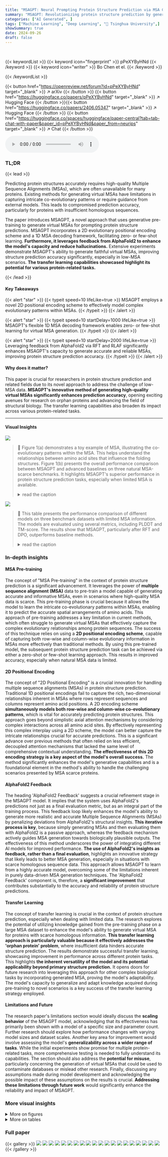 ```yaml
---
title: "MSAGPT: Neural Prompting Protein Structure Prediction via MSA Generative Pre-Training"
summary: "MSAGPT: Revolutionizing protein structure prediction by generating accurate virtual MSAs from limited data, boosting prediction accuracy by up to +8.5% TM-Score!"
categories: ["AI Generated", ]
tags: ["Machine Learning", "Deep Learning", "🏢 Tsinghua University",]
showSummary: true
date: 2024-09-26
draft: false
---
```


<br>

{{< keywordList >}}
{{< keyword icon="fingerprint" >}} pPeXYByHNd {{< /keyword >}}
{{< keyword icon="writer" >}} Bo Chen et el. {{< /keyword >}}
 
{{< /keywordList >}}

{{< button href="https://openreview.net/forum?id=pPeXYByHNd" target="_blank" >}}
↗ arXiv
{{< /button >}}
{{< button href="https://huggingface.co/papers/pPeXYByHNd" target="_blank" >}}
↗ Hugging Face
{{< /button >}}{{< button href="https://huggingface.co/papers/2406.05347" target="_blank" >}}
↗ Hugging Face
{{< /button >}}
{{< button href="https://huggingface.co/spaces/huggingface/paper-central?tab=tab-chat-with-paper&paper_id=pPeXYByHNd&paper_from=neurips" target="_blank" >}}
↗ Chat
{{< /button >}}




<audio controls>
    <source src="https://ai-paper-reviewer.com/pPeXYByHNd/podcast.wav" type="audio/wav">
    Your browser does not support the audio element.
</audio>


### TL;DR


{{< lead >}}

Predicting protein structures accurately requires high-quality Multiple Sequence Alignments (MSAs), which are often unavailable for many proteins. Existing methods for generating virtual MSAs have limitations in capturing intricate co-evolutionary patterns or require guidance from external models. This leads to compromised prediction accuracy, particularly for proteins with insufficient homologous sequences. 

The paper introduces MSAGPT, a novel approach that uses generative pre-training to generate virtual MSAs for prompting protein structure predictions. MSAGPT incorporates a 2D evolutionary positional encoding scheme and a 1D MSA decoding framework, facilitating zero- or few-shot learning.  **Furthermore, it leverages feedback from AlphaFold2 to enhance the model's capacity and reduce hallucinations.**  Extensive experiments demonstrate MSAGPT's ability to generate faithful virtual MSAs, improving structure prediction accuracy significantly, especially in low-MSA scenarios.  **The transfer learning capabilities showcased highlight its potential for various protein-related tasks.**

{{< /lead >}}


#### Key Takeaways

{{< alert "star" >}}
{{< typeit speed=10 lifeLike=true >}} MSAGPT employs a novel 2D positional encoding scheme to effectively model complex evolutionary patterns within MSAs. {{< /typeit >}}
{{< /alert >}}

{{< alert "star" >}}
{{< typeit speed=10 startDelay=1000 lifeLike=true >}} MSAGPT's flexible 1D MSA decoding framework enables zero- or few-shot learning for virtual MSA generation. {{< /typeit >}}
{{< /alert >}}

{{< alert "star" >}}
{{< typeit speed=10 startDelay=2000 lifeLike=true >}} Leveraging feedback from AlphaFold2 via RFT and RLAF significantly enhances MSAGPT's capacity to generate accurate and reliable MSAs, improving protein structure prediction accuracy. {{< /typeit >}}
{{< /alert >}}

#### Why does it matter?
This paper is crucial for researchers in protein structure prediction and related fields due to its novel approach to address the challenge of low-MSA data.  **MSAGPT's innovative method of generating high-quality virtual MSAs significantly enhances prediction accuracy**, opening exciting avenues for research on orphan proteins and advancing the field of structural biology.  The transfer learning capabilities also broaden its impact across various protein-related tasks.

------
#### Visual Insights



![](https://ai-paper-reviewer.com/pPeXYByHNd/figures_1_1.jpg)

> 🔼 Figure 1(a) demonstrates a toy example of MSA, illustrating the co-evolutionary patterns within the MSA. This helps understand the relationships between amino acid sites that influence the folding structures. Figure 1(b) presents the overall performance comparison between MSAGPT and advanced baselines on three natural MSA-scarce benchmarks.  It highlights MSAGPT's superior performance in protein structure prediction tasks, especially when limited MSA is available.
> <details>
> <summary>read the caption</summary>
> Figure 1: (a) The illustration of MSA and (b) performance comparisons between MSAGPT and advanced baselines on three natural MSA-scarce benchmark.
> </details>





![](https://ai-paper-reviewer.com/pPeXYByHNd/tables_6_1.jpg)

> 🔼 This table presents the performance comparison of different models on three benchmark datasets with limited MSA information.  The models are evaluated using several metrics, including PLDDT and TM-score. The results show that MSAGPT, particularly after RFT and DPO, outperforms baseline methods.
> <details>
> <summary>read the caption</summary>
> Table 1: The performance of structure prediction on three natural MSA-scarce benchmarks. avg. Depth represents the average depth of searched MSA across all query sequences. Compared with the base model, the RFT and DPO models achieve higher TM-Score while with lower pLDDT values. (See Appendix Table 5 for more results.)
> </details>





### In-depth insights


#### MSA Pre-training
The concept of "MSA Pre-training" in the context of protein structure prediction is a significant advancement.  It leverages the power of **multiple sequence alignment (MSA)** data to pre-train a model capable of generating accurate and informative MSAs, even in scenarios where high-quality MSA data is scarce.  This pre-training phase is crucial because it allows the model to learn the intricate co-evolutionary patterns within MSAs, enabling it to predict the accurate spatial arrangements of amino acids.  This approach of pre-training addresses a key limitation in current methods, which often struggle to generate virtual MSAs that effectively capture the complex evolutionary relationships among protein sequences. The success of this technique relies on using a **2D positional encoding scheme**, capable of capturing both row-wise and column-wise evolutionary information in MSAs more effectively than traditional methods. By using this pre-trained model, the subsequent protein structure prediction task can be achieved via either a zero-shot or few-shot learning approach. This results in improved accuracy, especially when natural MSA data is limited.

#### 2D Positional Encoding
The concept of "2D Positional Encoding" is a crucial innovation for handling multiple sequence alignments (MSAs) in protein structure prediction.  Traditional 1D positional encodings fail to capture the rich, two-dimensional relationships inherent in MSAs where rows represent sequences and columns represent amino acid positions.  A 2D encoding scheme **simultaneously models both row-wise and column-wise co-evolutionary patterns**, which is vital for accurately predicting protein structures. This approach goes beyond simplistic axial attention mechanisms by considering complex interactions across all amino acid sites.  By effectively representing this complex interplay using a 2D scheme, the model can better capture the intricate relationships crucial for accurate predictions. This is a significant advance over previous methods that often relied on less efficient, decoupled attention mechanisms that lacked the same level of comprehensive contextual understanding. **The effectiveness of this 2D encoding strategy is a key aspect of the model's overall success.** The method significantly enhances the model's generative capabilities and is a foundational element in the method's ability to handle the challenging scenarios presented by MSA scarce proteins.

#### AlphaFold2 Feedback
The heading 'AlphaFold2 Feedback' suggests a crucial refinement stage in the MSAGPT model.  It implies that the system uses AlphaFold2's predictions not just as a final evaluation metric, but as an integral part of the training process.  This feedback loop likely enhances the model's ability to generate more realistic and accurate Multiple Sequence Alignments (MSAs) by penalizing deviations from AlphaFold2's structural insights. **This iterative process is key**, because simply generating MSAs and then evaluating them with AlphaFold2 is a passive approach, whereas the feedback mechanism actively guides MSA generation towards biologically plausible outputs.  The effectiveness of this method underscores the power of integrating different AI models for improved performance. **The use of AlphaFold2's insights as feedback, rather than a final evaluation**, highlights an innovative strategy that likely leads to better MSA generation, especially in situations with scarce homologous sequence data.  This approach allows MSAGPT to learn from a highly accurate model, overcoming some of the limitations inherent in purely data-driven MSA generation techniques. The 'AlphaFold2 Feedback' component is, therefore, a **significant improvement** that contributes substantially to the accuracy and reliability of protein structure predictions.

#### Transfer Learning
The concept of transfer learning is crucial in the context of protein structure prediction, especially when dealing with limited data.  The research explores the potential of utilizing knowledge gained from the pre-training phase on a large MSA dataset to enhance the model's ability to generate virtual MSA for proteins with scarce homologous information.  **This transfer learning approach is particularly valuable because it effectively addresses the 'orphan protein' problem**, where insufficient data hinders accurate structure prediction. The results demonstrate successful transfer learning, showcasing improvement in performance across different protein tasks. This highlights **the inherent versatility of the model and its potential applicability beyond primary structure prediction.** It opens doors for future research into leveraging this approach for other complex biological tasks by incorporating generated MSA, proving the model's adaptability.  The model's capacity to generalize and adapt knowledge acquired during pre-training to novel scenarios is a key success of the transfer learning strategy employed.

#### Limitations and Future
The research paper's limitations section would ideally discuss the **scaling behavior** of the MSAGPT model, acknowledging that its effectiveness has primarily been shown with a model of a specific size and parameter count.  Further research should explore how performance changes with varying model sizes and dataset scales.  Another key area for improvement would involve assessing the model's **generalizability across a wider range of tasks**. While the initial experiments show promise for multiple protein-related tasks, more comprehensive testing is needed to fully understand its capabilities.  The section should also address the **potential for misuse**, particularly concerning the generation of virtual MSAs that could be used to contaminate databases or mislead other research.  Finally, discussing any assumptions made during model development and acknowledging the possible impact of these assumptions on the results is crucial.  **Addressing these limitations through future work** would significantly enhance the reliability and impact of MSAGPT.


### More visual insights

<details>
<summary>More on figures
</summary>


![](https://ai-paper-reviewer.com/pPeXYByHNd/figures_2_1.jpg)

> 🔼 This figure illustrates the MSAGPT framework.  It starts by showing the problem of low-quality or missing MSAs for proteins with limited homologous sequences using conventional methods.  Then, it highlights how MSAGPT generates high-quality virtual MSAs using a 2D evolutionary positional encoding and 1D zero-/few-shot MSA decoding. Finally, it shows how these generated MSAs are integrated with an MSA-based protein structure prediction algorithm (like AlphaFold2) to improve the accuracy of structure predictions.
> <details>
> <summary>read the caption</summary>
> Figure 2: The overall framework of prompting protein structure predictions via MSA generation. Left: The challenge faced by conventional search algorithms on protein with scarce homologous sequences, resulting in suboptimal alignments. Middle-to-Right: MSAGPT generates informative and high-quality MSA for such challenging queries, presenting a promising approach to overcoming these limitations. [M] denotes the sequence separator. [S], [E] are the special tokens to represent the start or end of MSA generation.
> </details>



![](https://ai-paper-reviewer.com/pPeXYByHNd/figures_4_1.jpg)

> 🔼 This figure compares the attention mechanisms used in MSAGPT and axial attention frameworks.  It illustrates how MSAGPT's 2D evolutionary positional encoding allows for more efficient information aggregation compared to the decoupled row-wise and column-wise attentions of axial attention methods. The example focuses on the information flow to amino acid 'G', showing how MSAGPT's approach incorporates both row and column information simultaneously, unlike the two-step approach in axial attention.
> <details>
> <summary>read the caption</summary>
> Figure 3: Comparisons among the axial attention (exemplified by [17]) and the one in MSAGPT in a single layer. Here we focus on the information aggregated to the AA “G”. The 2D evolutionary position enhanced attention shows higher efficiency than the decoupled axial attentions with one-step aggregation to attain sufficient information.
> </details>



![](https://ai-paper-reviewer.com/pPeXYByHNd/figures_7_1.jpg)

> 🔼 This figure presents two subfigures showing the effects of MSA depths and selection methods on the TM-Score of protein structure prediction. Subfigure (a) demonstrates that increasing the depth of MSA improves TM-Score up to a certain point after which it starts to decline. Subfigure (b) compares various MSA selection methods, with pLDDT selection showing the best performance.
> <details>
> <summary>read the caption</summary>
> Figure 4: The effect of different MSA depths and selection methods. The X-axis indicates the different MSA depths. The Y-axis represents the TM-Score. The dashed line denotes the non-selection baseline.
> </details>



![](https://ai-paper-reviewer.com/pPeXYByHNd/figures_13_1.jpg)

> 🔼 This figure illustrates the three stages of the MSAGPT training pipeline: MSA generative pre-training, Rejective Fine-tuning (RFT), and Reinforcement Learning from AlphaFold2 Feedback (RLAF).  The preference data construction is highlighted, showing how high-quality MSAs are selected based on AlphaFold2 scores. The pipeline begins with MSA generative pre-training using a large dataset. This is followed by RFT, where the model is fine-tuned on a subset of high-quality MSAs selected using AlphaFold2. Finally, RLAF uses AlphaFold2 feedback to further refine the model’s ability to generate informative MSAs. The diagram effectively visualizes the iterative refinement process that leads to improved MSA generation and ultimately better protein structure prediction.
> <details>
> <summary>read the caption</summary>
> Figure 6: The overall training pipeline and the illustration of preference dataset construction process for SFT and DPO learning stages.
> </details>



![](https://ai-paper-reviewer.com/pPeXYByHNd/figures_15_1.jpg)

> 🔼 This figure shows two histograms visualizing the distribution of the pre-training dataset used in MSAGPT. The left histogram displays the number of sequences (Num_Seq) in each MSA, showing a right-skewed distribution with a majority of MSAs having fewer than 200 sequences. The right histogram illustrates the length of sequences (Len_Seq) in the dataset, also showing a right-skewed distribution, with the majority of sequences having lengths less than 500 amino acids. This figure helps understand the characteristics of the dataset used to pre-train MSAGPT and its potential impact on the model's performance.
> <details>
> <summary>read the caption</summary>
> Figure 7: The length and depth distribution of the pre-training dataset.
> </details>



![](https://ai-paper-reviewer.com/pPeXYByHNd/figures_15_2.jpg)

> 🔼 This figure demonstrates the relationship between the total length of tokens processed by the model and the time taken for generation.  It shows that MSAGPT is faster than alternative AlphaFold2 search methods for shorter sequences, highlighting its efficiency and scalability in generating long sequences.
> <details>
> <summary>read the caption</summary>
> Figure 8: The correlation between total token length (the protein sequence length multiplied by the number of generated MSAs) and the inference time (minutes). In most cases (total token length < 20K), the generation time of MSAGPT is lower than the AF2 search pipeline requiring more than 30 minutes. The result shows MSAGPT can generate substantial sequence lengths within practical time, thus affirming its scalability and efficiency.
> </details>



![](https://ai-paper-reviewer.com/pPeXYByHNd/figures_16_1.jpg)

> 🔼 This figure demonstrates the impact of MSA depth and selection methods on the structure prediction accuracy using MSAGPT.  The left subplot shows that increasing the MSA depth to a certain extent improves accuracy, but excessive depth may negatively impact results.  The right subplot analyzes various MSA selection strategies, comparing their performance against a baseline with no selection. Different strategies are employed to select MSA based on criteria such as similarity or diversity, with results presented for both few-shot and zero-shot scenarios.
> <details>
> <summary>read the caption</summary>
> Figure 4: The effect of different MSA depths and selection methods. The X-axis indicates the different MSA depths. The Y-axis represents the TM-Score. The dashed line denotes the non-selection baseline.
> </details>



![](https://ai-paper-reviewer.com/pPeXYByHNd/figures_18_1.jpg)

> 🔼 This figure displays the performance of different MSA selection strategies on the pLDDT metric. The x-axis represents the number of MSAs selected, and the y-axis represents the pLDDT score.  Various selection methods (Static Similarity, Static Diversity, Dynamic Similarity, Dynamic Diversity, Trimming, pTM, pLDDT, TM) are compared to a baseline of using all generated MSAs (dashed red line). The graph shows how the pLDDT score changes as the number of selected MSAs increases for each strategy, illustrating the effectiveness of different approaches in selecting high-quality MSAs.
> <details>
> <summary>read the caption</summary>
> Figure 10: The pLDDT curves across different selection methods. Dashed red line represents using all generated sequences of a given depth. Solid lines represent selecting a subset of a given depth from 48 generated sequences with a specific strategy. The curves are smoothed using the Exponential Moving Average with alpha=0.3.
> </details>



![](https://ai-paper-reviewer.com/pPeXYByHNd/figures_19_1.jpg)

> 🔼 This figure visually compares the protein structure prediction results of MSAGPT against three baseline methods (EvoGen, MSA-Augmenter, and AF2 using natural MSA).  It showcases the improved accuracy of MSAGPT across diverse protein structures, highlighting its ability to accurately predict both local and global structural features. The color-coding helps distinguish between the ground truth structure (yellow), MSAGPT predictions (pink), EvoGen predictions (blue), and MSA-Augmenter predictions (green). The TM-score is provided for each prediction to quantify the level of similarity to the ground truth structure.
> <details>
> <summary>read the caption</summary>
> Figure 11: Visualization of improved structure prediction compared with baseline models. Yellow: Ground truth; Pink: Predictions based on MSA generated by MSAGPT; Blue: Predictions from MSA generated by EvoGen; Green: Predictions utilizing MSA generated by MSA-Augmenter.
> </details>



![](https://ai-paper-reviewer.com/pPeXYByHNd/figures_20_1.jpg)

> 🔼 This figure compares the protein structure prediction results of MSAGPT against several baseline methods (EvoGen and MSA-Augmenter).  It uses three different colored structures to represent the ground truth structure, the structure predicted using MSAs generated by MSAGPT, and structures predicted using MSAs from EvoGen and MSA-Augmenter, respectively. The TM-score for each prediction is shown, illustrating the improved accuracy achieved by MSAGPT.
> <details>
> <summary>read the caption</summary>
> Figure 11: Visualization of improved structure prediction compared with baseline models. Yellow: Ground truth; Pink: Predictions based on MSA generated by MSAGPT; Blue: Predictions from MSA generated by EvoGen; Green: Predictions utilizing MSA generated by MSA-Augmenter.
> </details>



![](https://ai-paper-reviewer.com/pPeXYByHNd/figures_21_1.jpg)

> 🔼 This figure shows the improved protein structure prediction results after applying the DPO (Direct Preference Optimization) method. The DPO method is a reinforcement learning technique that leverages feedback from AlphaFold2. The figure compares protein structures predicted using MSAGPT alone (blue), MSAGPT with DPO (pink), and the ground truth (yellow). The improved accuracy of the structure predictions after DPO is evident in the close similarity between the pink (MSAGPT with DPO) and yellow (ground truth) structures.
> <details>
> <summary>read the caption</summary>
> Figure 13: Visualization of improved structure prediction after DPO. Yellow: Ground truth; Blue: Predictions based on MSA generated by MSAGPT; Pink: Predictions based on MSA generated by MSAGPT-DPO.
> </details>



![](https://ai-paper-reviewer.com/pPeXYByHNd/figures_22_1.jpg)

> 🔼 This figure shows the residue distribution of generated MSA for protein 7wme_A using MSAGPT and MSAGPT with DPO.  The top half of the figure displays the MSA generated by MSAGPT. The bottom half shows the MSA generated by MSAGPT with DPO. The red boxes highlight the natural MSA used as input prompts. The blue boxes highlight the generated MSA. The color scheme (clustal by Jalview) indicates the level of conservation at each residue position. The figure visually demonstrates how the use of DPO improves MSA generation quality by comparing the distribution of residues in the MSAs generated by each method.
> <details>
> <summary>read the caption</summary>
> Figure 14: Residue Distribution of Generated MSA for 7wme_A. The red box indicates natural MSA used as prompts during generation. The blue box indicates generated MSA. Residues are colored using the clustal scheme by Jalview.
> </details>



![](https://ai-paper-reviewer.com/pPeXYByHNd/figures_22_2.jpg)

> 🔼 This figure shows the generated multiple sequence alignment (MSA) by MSAGPT and MSAGPT with DPO for protein 7wme_A.  The red box highlights the initial, natural MSA used as input to the model, while the blue box shows the generated MSA.  The bottom sections display conservation scores, quality scores, consensus sequences, and occupancy across the alignment, providing a visual representation of sequence similarity and variation within the generated MSA.
> <details>
> <summary>read the caption</summary>
> Figure 14: Residue Distribution of Generated MSA for 7wme_A. The red box indicates natural MSA used as prompts during generation. The blue box indicates generated MSA. Residues are colored using the clustal scheme by Jalview.
> </details>



![](https://ai-paper-reviewer.com/pPeXYByHNd/figures_23_1.jpg)

> 🔼 This figure shows the residue distribution of generated MSAs for protein 7wme_A, comparing the results from MSAGPT and MSAGPT-DPO.  The red boxes highlight the natural MSAs used as prompts, while the blue boxes show the generated MSAs.  The color scheme (clustal by Jalview) helps visualize the similarities and differences in the amino acid sequences generated by the two models. This visualization is used to demonstrate the model's ability to generate informative and high-quality MSAs, crucial for accurate protein structure prediction. The difference between the two models likely reflects the effect of the DPO (Direct Preference Optimization) fine-tuning.
> <details>
> <summary>read the caption</summary>
> Figure 14: Residue Distribution of Generated MSA for 7wme_A. The red box indicates natural MSA used as prompts during generation. The blue box indicates generated MSA. Residues are colored using the clustal scheme by Jalview.
> </details>



</details>




<details>
<summary>More on tables
</summary>


![](https://ai-paper-reviewer.com/pPeXYByHNd/tables_6_2.jpg)
> 🔼 This table presents the performance of various models on an artificial MSA-scarce benchmark in a zero-shot setting.  The benchmark is designed to evaluate the models' ability to predict protein structures with limited homologous information. The table shows the performance metrics for different models, such as pTM, PLDDT, TM, GDT, and LDDT.  These metrics evaluate various aspects of the structure prediction, including the accuracy and confidence of the predictions.
> <details>
> <summary>read the caption</summary>
> Table 2: Zero-shot evaluation on artificial MSA-scarce benchmark (GDT stands for GDT-TS).
> </details>

![](https://ai-paper-reviewer.com/pPeXYByHNd/tables_6_3.jpg)
> 🔼 This table presents the performance comparison of different MSA selection methods used in MSAGPT on three benchmark datasets: CAMEO, CASP, and PDB.  It shows how the choice of MSA selection strategy impacts the final TM-Score, reflecting the quality and informativeness of the virtual MSAs generated for protein structure prediction. The results highlight the effectiveness of certain selection strategies in improving prediction accuracy compared to others.
> <details>
> <summary>read the caption</summary>
> Table 3: Evaluation of selection methods.
> </details>

![](https://ai-paper-reviewer.com/pPeXYByHNd/tables_14_1.jpg)
> 🔼 This table presents the performance comparison of different methods for protein structure prediction on three benchmark datasets with scarce Multiple Sequence Alignment (MSA) data.  The performance is evaluated using several metrics including PLDDT, TM-Score, and the average depth of the MSAs. The table shows that MSAGPT, particularly after Rejective Fine-tuning (RFT) and Direct Preference Optimization (DPO), achieves significant improvement in TM-Score compared to other methods, while maintaining relatively good pLDDT scores.
> <details>
> <summary>read the caption</summary>
> Table 1: The performance of structure prediction on three natural MSA-scarce benchmarks. avg. Depth represents the average depth of searched MSA across all query sequences. Compared with the base model, the RFT and DPO models achieve higher TM-Score while with lower pLDDT values. (See Appendix Table 5 for more results.)
> </details>

![](https://ai-paper-reviewer.com/pPeXYByHNd/tables_15_1.jpg)
> 🔼 This table presents the performance of protein structure prediction using different methods on three benchmark datasets with scarce Multiple Sequence Alignment (MSA) data.  It compares the performance of AlphaFold2 (AF2) with different MSA sources and methods, including AlphaFold2 using the original MSA, EvoDiff, MSA-Augmentor, EvoGen, and MSAGPT (with and without Rejective Fine-Tuning (RFT) and Direct Preference Optimization (DPO)). The metrics used to evaluate the performance are PLDDT (predicted Local Distance Difference Test), TM-score (Template Modeling Score), and the average depth of MSA used.
> <details>
> <summary>read the caption</summary>
> Table 1: The performance of structure prediction on three natural MSA-scarce benchmarks. avg. Depth represents the average depth of searched MSA across all query sequences. Compared with the base model, the RFT and DPO models achieve higher TM-Score while with lower pLDDT values. (See Appendix Table 5 for more results.)
> </details>

![](https://ai-paper-reviewer.com/pPeXYByHNd/tables_16_1.jpg)
> 🔼 This table presents the p-values from paired Student's t-tests comparing the TM-scores of MSAGPT against other methods across three benchmark datasets (CAMEO, CASP, and PDB).  The tests assess the statistical significance of the differences in TM-scores between MSAGPT and each competing method under zero-shot and few-shot scenarios. A p-value less than 0.05 suggests a statistically significant difference in performance.
> <details>
> <summary>read the caption</summary>
> Table 8: The paired Student's t-test between MSAGPT and other baselines on three benchmarks based on the TM-Score, where the p-value less than 0.05 indicates the result is said to be statistically significant.
> </details>

![](https://ai-paper-reviewer.com/pPeXYByHNd/tables_17_1.jpg)
> 🔼 This table presents the results of a 5-fold cross-validation experiment evaluating the impact of virtual MSAs generated by MSAGPT on four protein-related tasks: Contact Prediction (CtP), Secondary Structure Prediction (SSP), Localization Prediction (LocP), and Metal Ion Binding (MIB).  For each task, the table shows the performance (Top1 accuracy and average accuracy across the 5 folds) both with and without the inclusion of virtual MSAs generated by MSAGPT. The comparison highlights the potential benefits of using MSAGPT-generated virtual MSAs to improve the performance of protein-related tasks beyond structure prediction. 
> <details>
> <summary>read the caption</summary>
> Table 9: The results of 5-fold cross-validation performance between with or without virtual MSA generated by MSAGPT on four protein-related tasks.
> </details>

![](https://ai-paper-reviewer.com/pPeXYByHNd/tables_18_1.jpg)
> 🔼 This table presents a performance comparison of structure prediction in scenarios with abundant MSAs.  It compares results using different combinations of natural and virtual MSAs generated by MSAGPT. The results are measured by TM score and GDT-TS, both of which evaluate the similarity between the predicted and ground-truth protein structures.  The purpose is to demonstrate that adding virtual MSAs from MSAGPT does not significantly improve performance when a sufficient number of natural MSAs are already available.
> <details>
> <summary>read the caption</summary>
> Table 10: Performance comparison in MSA-abundant scenarios across all 194 cases in the CAMEO datasets.
> </details>

</details>




### Full paper

{{< gallery >}}
<img src="https://ai-paper-reviewer.com/pPeXYByHNd/1.png" class="grid-w50 md:grid-w33 xl:grid-w25" />
<img src="https://ai-paper-reviewer.com/pPeXYByHNd/2.png" class="grid-w50 md:grid-w33 xl:grid-w25" />
<img src="https://ai-paper-reviewer.com/pPeXYByHNd/3.png" class="grid-w50 md:grid-w33 xl:grid-w25" />
<img src="https://ai-paper-reviewer.com/pPeXYByHNd/4.png" class="grid-w50 md:grid-w33 xl:grid-w25" />
<img src="https://ai-paper-reviewer.com/pPeXYByHNd/5.png" class="grid-w50 md:grid-w33 xl:grid-w25" />
<img src="https://ai-paper-reviewer.com/pPeXYByHNd/6.png" class="grid-w50 md:grid-w33 xl:grid-w25" />
<img src="https://ai-paper-reviewer.com/pPeXYByHNd/7.png" class="grid-w50 md:grid-w33 xl:grid-w25" />
<img src="https://ai-paper-reviewer.com/pPeXYByHNd/8.png" class="grid-w50 md:grid-w33 xl:grid-w25" />
<img src="https://ai-paper-reviewer.com/pPeXYByHNd/9.png" class="grid-w50 md:grid-w33 xl:grid-w25" />
<img src="https://ai-paper-reviewer.com/pPeXYByHNd/10.png" class="grid-w50 md:grid-w33 xl:grid-w25" />
<img src="https://ai-paper-reviewer.com/pPeXYByHNd/11.png" class="grid-w50 md:grid-w33 xl:grid-w25" />
<img src="https://ai-paper-reviewer.com/pPeXYByHNd/12.png" class="grid-w50 md:grid-w33 xl:grid-w25" />
<img src="https://ai-paper-reviewer.com/pPeXYByHNd/13.png" class="grid-w50 md:grid-w33 xl:grid-w25" />
<img src="https://ai-paper-reviewer.com/pPeXYByHNd/14.png" class="grid-w50 md:grid-w33 xl:grid-w25" />
<img src="https://ai-paper-reviewer.com/pPeXYByHNd/15.png" class="grid-w50 md:grid-w33 xl:grid-w25" />
<img src="https://ai-paper-reviewer.com/pPeXYByHNd/16.png" class="grid-w50 md:grid-w33 xl:grid-w25" />
<img src="https://ai-paper-reviewer.com/pPeXYByHNd/17.png" class="grid-w50 md:grid-w33 xl:grid-w25" />
<img src="https://ai-paper-reviewer.com/pPeXYByHNd/18.png" class="grid-w50 md:grid-w33 xl:grid-w25" />
<img src="https://ai-paper-reviewer.com/pPeXYByHNd/19.png" class="grid-w50 md:grid-w33 xl:grid-w25" />
<img src="https://ai-paper-reviewer.com/pPeXYByHNd/20.png" class="grid-w50 md:grid-w33 xl:grid-w25" />
{{< /gallery >}}